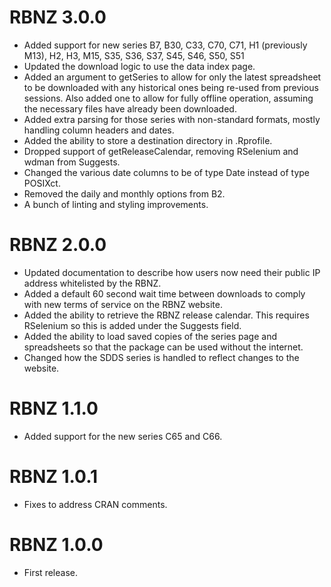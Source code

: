
# RBNZ 3.0.0

* Added support for new series B7, B30, C33, C70, C71, H1 (previously M13), H2,
  H3, M15, S35, S36, S37, S45, S46, S50, S51
* Updated the download logic to use the data index page.
* Added an argument to getSeries to allow for only the latest spreadsheet to be
  downloaded with any historical ones being re-used from previous sessions. Also
  added one to allow for fully offline operation, assuming the necessary files
  have already been downloaded.
* Added extra parsing for those series with non-standard formats, mostly handling
  column headers and dates.
* Added the ability to store a destination directory in .Rprofile.
* Dropped support of getReleaseCalendar, removing RSelenium and wdman from Suggests.
* Changed the various date columns to be of type Date instead of type POSIXct.
* Removed the daily and monthly options from B2.
* A bunch of linting and styling improvements.

# RBNZ 2.0.0

* Updated documentation to describe how users now need their public IP address
  whitelisted by the RBNZ.
* Added a default 60 second wait time between downloads to comply with new terms
  of service on the RBNZ website.
* Added the ability to retrieve the RBNZ release calendar. This requires RSelenium
  so this is added under the Suggests field.
* Added the ability to load saved copies of the series page and spreadsheets so that
  the package can be used without the internet.
* Changed how the SDDS series is handled to reflect changes to the website.

# RBNZ 1.1.0

* Added support for the new series C65 and C66.

# RBNZ 1.0.1

* Fixes to address CRAN comments.

# RBNZ 1.0.0

* First release.

